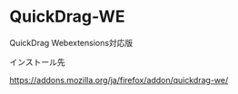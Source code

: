 # QuickDrag-WE
QuickDrag Webextensions対応版

インストール先

https://addons.mozilla.org/ja/firefox/addon/quickdrag-we/
